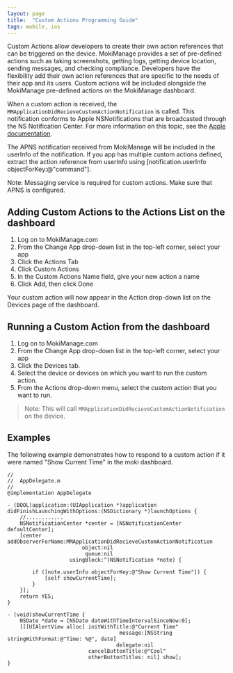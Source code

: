 ```yaml
---
layout: page
title:  "Custom Actions Programming Guide"
tags: mobile, ios
---
```


Custom Actions allow developers to create their own action references that can be triggered on the device. MokiManage provides a set of pre-defined actions such as taking screenshots, getting logs, getting device location, sending messages, and checking compliance. Developers have  the flexibility add their own action references that are specific to the needs of their app and its  users. Custom actions will be included alongside the MokiManage pre-defined actions on the  MokiManage dashboard.

When a custom action is received, the `MMApplicationDidRecieveCustomActionNotification` is called. This notification conforms  to Apple NSNotifications that are broadcasted through the NS Notification Center. For more  information on this topic, see the [Apple documentation](https://developer.apple.com/library/mac/documentation/Cocoa/Reference/Foundation/Classes/NSNotificationCenter_Class/).

The APNS notification received from MokiManage will be included in the userInfo of the notification. If you app has multiple custom actions defined, extract the action reference from  userInfo using [notification.userInfo objectForKey:@"command"].

Note: Messaging service is required for custom actions. Make sure that APNS is configured.

## Adding Custom Actions to the Actions List on the dashboard

1. Log on to MokiManage.com
1. From the Change App drop-down list in the top-left corner, select your app
1. Click the Actions Tab
1. Click Custom Actions
1. In the Custom Actions Name field, give your new action a name
1. Click Add, then click Done

Your custom action will now appear in the Action drop-down list on the Devices page of the dashboard.

## Running a Custom Action from the dashboard

1. Log on to MokiManage.com
1. From the Change App drop-down list in the top-left corner, select your app
1. Click the Devices tab.
1. Select the device or devices on which you want to run the custom action.
1. From the  Actions  drop-down menu, select the custom action that you want to run.

> Note: This will call `MMApplicationDidRecieveCustomActionNotification` on the device.

## Examples

The following example demonstrates how to respond to a custom action if it were named "Show Current Time" in the moki dashboard.

	//
	//  AppDelegate.m
	//
	@implementation AppDelegate

	- (BOOL)application:(UIApplication *)application didFinishLaunchingWithOptions:(NSDictionary *)launchOptions {
		//............
		NSNotificationCenter *center = [NSNotificationCenter defaultCenter];
		[center addObserverForName:MMApplicationDidRecieveCustomActionNotification
		                    object:nil
		                     queue:nil
		                usingBlock:^(NSNotification *note) {

		    if ([note.userInfo objectForKey:@"Show Current Time"]) {
		        [self showCurrentTime];
		    }
		}];
		return YES;
	}
      
	- (void)showCurrentTime {
		NSDate *date = [NSDate dateWithTimeIntervalSinceNow:0];
		[[[UIAlertView alloc] initWithTitle:@"Current Time"
		                                message:[NSString stringWithFormat:@"Time: %@", date]
		                               delegate:nil
		                      cancelButtonTitle:@"Cool"
		                      otherButtonTitles: nil] show];
	}
      
